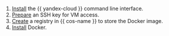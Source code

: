 1. [Install](../../../cli/operations/install-cli.md) the {{ yandex-cloud }} command line interface.
1. [Prepare](../../../compute/operations/vm-connect/ssh.md) an SSH key for VM access.
1. [Create](../../../container-registry/operations/registry/registry-create.md) a registry in {{ cos-name }} to store the Docker image.
1. [Install](https://www.docker.com) Docker.